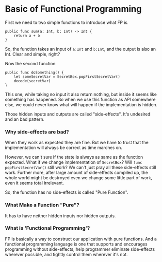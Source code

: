 # Basic of Functional Programming

First we need to two simple functions to introduce what FP is.

```text
public func sum(a: Int, b: Int) -> Int {
    return a + b
}
```

So, the function takes an input of  `a:Int` and `b:Int`, and the output is also an Int. Clear and simple, right?

Now the second function

```text
public func doSomething() {
    let someSecretVar = SecretBox.popFirstSecretVar()
    decode(secretVar)
}
```

This one, while taking no input it also return nothing, but inside it seems like something has happened. So when we use this function as API somewhere else, we could never know what will happen if  the implementation is hidden.

Those hidden inputs and outputs are called "side-effects". It's undesired and an bad pattern.

### Why side-effects are bad?

When they work as expected they are fine. But we have to trust that the implementation will always be correct as time marches on. 

However, we can't sure if the state is always as same as the function expected. What if we change implementation of `SecretBox`? Will `func popFirstSecretVar()` still work?  We can't just pray all these side-effects still work. Further more, after large amount of side-effects compiled up, the whole world might be destroyed even we change some little part of work, even it seems total irrelevant.

So, the function has no side-effects is called "Pure Function".

### What Make a Function "Pure"?

It has to have neither hidden inputs nor hidden outputs.

### What is 'Functional Programming'?

FP is basically a way to construct our application with pure functions. And a functional programming language is one that supports and encourages programming without side-effects, help programmer eliminate side-effects wherever possible, and tightly control them wherever it's not. 

